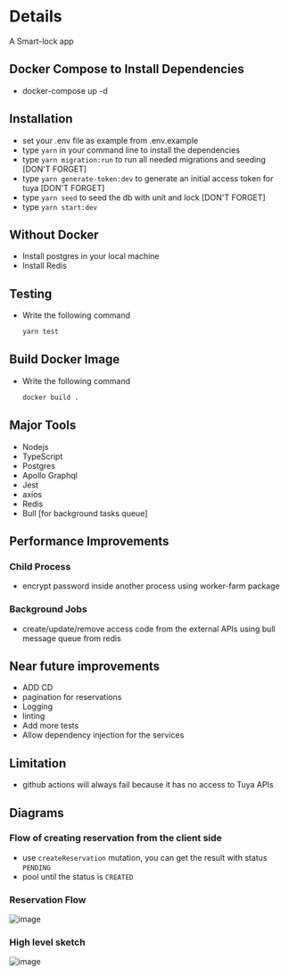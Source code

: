 # Details 
A Smart-lock app 

## Docker Compose to Install Dependencies
- docker-compose up -d 

## Installation
- set your .env file as example from .env.example
- type `yarn` in your command line to install the dependencies
- type `yarn migration:run` to run all needed migrations and seeding [DON'T FORGET]
- type `yarn generate-token:dev` to generate an initial access token for tuya [DON'T FORGET]
- type `yarn seed` to seed the db with unit and lock [DON'T FORGET]
- type `yarn start:dev`

## Without Docker
- Install postgres in your local machine
- Install Redis

## Testing
- Write the following command 
  
    ```bash
    yarn test
    ```
## Build Docker Image
- Write the following command 
  
    ```bash
    docker build .
    ```
## Major Tools
- Nodejs
- TypeScript
- Postgres
- Apollo Graphql
- Jest
- axios
- Redis
- Bull [for background tasks queue]

## Performance Improvements
### Child Process
- encrypt password inside another process using worker-farm package
### Background Jobs
- create/update/remove access code from the external APIs using bull message queue from redis
  
## Near future improvements 
- ADD CD
- pagination for reservations
- Logging
- linting
- Add more tests
- Allow dependency injection for the services


## Limitation
- github actions will always fail because it has no access to Tuya APIs

  

## Diagrams 

### Flow of creating reservation from the client side
- use `createReservation` mutation, you can get the result with status `PENDING`
- pool until the status is `CREATED`
  
### Reservation Flow
![image](https://user-images.githubusercontent.com/22199342/179476239-d648f379-d99d-43ec-b42d-5aad16124f75.png)

### High level sketch 
![image](https://user-images.githubusercontent.com/22199342/179476790-1d710566-3dab-4879-8bb9-6d3600abfef2.png)

